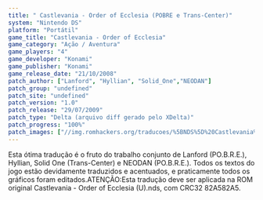 ```yaml
---
title: " Castlevania - Order of Ecclesia (POBRE e Trans-Center)"
system: "Nintendo DS"
platform: "Portátil"
game_title: "Castlevania - Order of Ecclesia"
game_category: "Ação / Aventura"
game_players: "4"
game_developer: "Konami"
game_publisher: "Konami"
game_release_date: "21/10/2008"
patch_author: ["Lanford", "Hyllian", "Solid_One","NEODAN"]
patch_group: "undefined"
patch_site: "undefined"
patch_version: "1.0"
patch_release: "29/07/2009"
patch_type: "Delta (arquivo diff gerado pelo XDelta)"
patch_progress: "100%"
patch_images: ["//img.romhackers.org/traducoes/%5BNDS%5D%20Castlevania%20-%20Order%20of%20Ecclesia%20-%20POBRE%20e%20Trans-Center%20-%201.png","//img.romhackers.org/traducoes/%5BNDS%5D%20Castlevania%20-%20Order%20of%20Ecclesia%20-%20POBRE%20e%20Trans-Center%20-%202.png","//img.romhackers.org/traducoes/%5BNDS%5D%20Castlevania%20-%20Order%20of%20Ecclesia%20-%20POBRE%20e%20Trans-Center%20-%203.png"]
---
```

Esta ótima tradução é o fruto do trabalho conjunto de Lanford (PO.B.R.E.), Hyllian, Solid One (Trans-Center) e NEODAN (PO.B.R.E.). Todos os textos do jogo estão devidamente traduzidos e acentuados, e praticamente todos os gráficos foram editados.ATENÇÃO:Esta tradução deve ser aplicada na ROM original Castlevania - Order of Ecclesia (U).nds, com CRC32 82A582A5.
